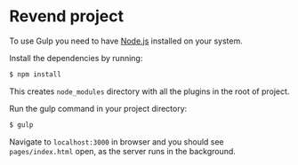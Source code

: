 # Revend project


To use Gulp you need to have [Node.js](http://nodejs.org/) installed on your system.

Install the dependencies by running:
```bash
$ npm install
```
This creates `node_modules` directory with all the plugins in the root of project.

Run the gulp command in your project directory:
```bash
$ gulp
```

Navigate to `localhost:3000` in browser and you should see `pages/index.html` open, as the server runs in the background.
